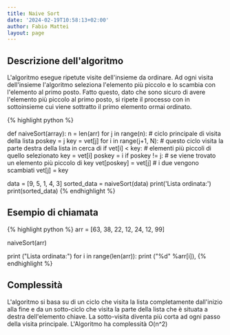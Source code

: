 ```yaml
---
title: Naive Sort
date: '2024-02-19T10:58:13+02:00'
author: Fabio Mattei
layout: page
---
```


## Descrizione dell'algoritmo

L'algoritmo esegue ripetute visite dell'insieme da ordinare.
Ad ogni visita dell'insieme l'algoritmo seleziona l'elemento più piccolo e lo scambia con l'elemento al primo posto.
Fatto questo, dato che sono sicuro di avere l'elemento più piccolo al primo posto, si ripete il processo con in sottoinsieme cui viene sottratto il primo elemento ormai ordinato.


{% highlight python %}

def naiveSort(array):
    n = len(arr)
    for j in range(n):              # ciclo principale di visita della lista
        poskey = j
        key = vet[j]
        for i in range(j+1, N):     # questo ciclo visita la parte destra della lista in cerca di
            if vet[i] < key:        # elementi più piccoli di quello selezionato
                key = vet[i]
                poskey = i
        if poskey != j:             # se viene trovato un elemento più piccolo di key
            vet[poskey] = vet[j]    # i due vengono scambiati
            vet[j] = key

data = [9, 5, 1, 4, 3]
sorted_data = naiveSort(data)
print('Lista ordinata:')
print(sorted_data)
{% endhighlight %}
  
## Esempio di chiamata

{% highlight python %}
arr = [63, 38, 22, 12, 24, 12, 99]
 
naiveSort(arr)
 
print ("Lista ordinata:")
for i in range(len(arr)):
    print ("%d" %arr[i]),
{% endhighlight %}

## Complessità

L'algoritmo si basa su di un ciclo che visita la lista completamente dall'inizio alla fine e da un sotto-ciclo che visita la parte della lista che è situata a destra dell'elemento chiave. La sotto-visita diventa più corta ad ogni passo della visita principale.
L'Algoritmo ha complessità O(n^2)

